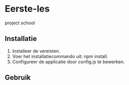 # Eerste-les

project school

## Installatie

1. Installeer de vereisten.
2. Voer het installatiecommando uit: npm install.
3. Configureer de applicatie door config.js te bewerken.

## Gebruik
